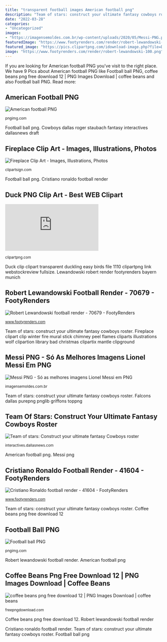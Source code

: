 ```yaml
---
title: "transparent football images American football png"
description: "Team of stars: construct your ultimate fantasy cowboys roster"
date: "2022-03-28"
categories:
- "Uncategorized"
images:
- "https://imagensemoldes.com.br/wp-content/uploads/2020/05/Messi-PNG.png"
featuredImage: "https://www.footyrenders.com/render/robert-lewandowski-100.png"
featured_image: "https://pics.clipartpng.com/idownload-image.php?file=Duck_PNG_Clip_Art-1110.png"
image: "https://www.footyrenders.com/render/robert-lewandowski-100.png"
---
```


If you are looking for American football PNG you've visit to the right place. We have 9 Pics about American football PNG like Football ball PNG, coffee beans png free download 12 | PNG Images Download | coffee beans and also Football ball PNG. Read more:

## American Football PNG

![American football PNG](https://pngimg.com/uploads/american_football/american_football_PNG26.png "Ronaldo cristiano render footyrenders football madrid cut")

<small>pngimg.com</small>

Football ball png. Cowboys dallas roger staubach fantasy interactives dallasnews draft

## Fireplace Clip Art - Images, Illustrations, Photos

![Fireplace Clip Art - Images, Illustrations, Photos](http://clipartsign.com/upload/2016/06/08/fireplace-clipart-6.png "Cowboys dallas roger staubach fantasy interactives dallasnews draft")

<small>clipartsign.com</small>

Football ball png. Cristiano ronaldo football render

## Duck PNG Clip Art - Best WEB Clipart

![Duck PNG Clip Art - Best WEB Clipart](https://pics.clipartpng.com/idownload-image.php?file=Duck_PNG_Clip_Art-1110.png "Coffee beans png free download 12")

<small>clipartpng.com</small>

Duck clip clipart transparent duckling easy birds file 1110 clipartpng link webstockreview fullsize. Lewandowski robert render footyrenders bayern munich

## Robert Lewandowski Football Render - 70679 - FootyRenders

![Robert Lewandowski football render - 70679 - FootyRenders](https://www.footyrenders.com/render/robert-lewandowski-100.png "Messi png")

<small>www.footyrenders.com</small>

Team of stars: construct your ultimate fantasy cowboys roster. Fireplace clipart clip winter fire mural stick chimney peel flames cliparts illustrations wolf clipartion library bad christmas clipartix mantle clipground

## Messi PNG - Só As Melhores Imagens Lionel Messi Em PNG

![Messi PNG - Só as melhores imagens Lionel Messi em PNG](https://imagensemoldes.com.br/wp-content/uploads/2020/05/Messi-PNG.png "Robert lewandowski football render")

<small>imagensemoldes.com.br</small>

Team of stars: construct your ultimate fantasy cowboys roster. Falcons dallas purepng pnglib griffons toppng

## Team Of Stars: Construct Your Ultimate Fantasy Cowboys Roster

![Team of stars: Construct your ultimate fantasy Cowboys roster](https://interactives.dallasnews.com/2018/cowboys-fantasy-draft/images/_staubachCut.png "Coffee beans png free download 12")

<small>interactives.dallasnews.com</small>

American football png. Messi png

## Cristiano Ronaldo Football Render - 41604 - FootyRenders

![Cristiano Ronaldo football render - 41604 - FootyRenders](https://www.footyrenders.com/render/Cristiano-Ronaldo-74-768x1137.png "Ronaldo cristiano render footyrenders football madrid cut")

<small>www.footyrenders.com</small>

Team of stars: construct your ultimate fantasy cowboys roster. Coffee beans png free download 12

## Football Ball PNG

![Football ball PNG](https://pngimg.com/uploads/football/football_PNG52717.png "Ronaldo cristiano render footyrenders football madrid cut")

<small>pngimg.com</small>

Robert lewandowski football render. American football png

## Coffee Beans Png Free Download 12 | PNG Images Download | Coffee Beans

![coffee beans png free download 12 | PNG Images Download | coffee beans](https://freepngdownload.com/image/thumb/coffee-beans-png-free-download-12.png "Robert lewandowski football render")

<small>freepngdownload.com</small>

Coffee beans png free download 12. Robert lewandowski football render

Cristiano ronaldo football render. Team of stars: construct your ultimate fantasy cowboys roster. Football ball png
